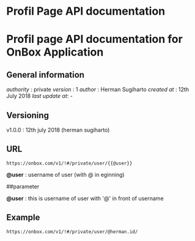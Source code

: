 # Profil Page API documentation
Profil page API documentation for OnBox Application
====================================================

## General information

*authority*     : private
*version*       : 1
*author*        : Herman Sugiharto
*created at*    : 12th July 2018
*last update at*: -


## Versioning

v1.0.0  : 12th july 2018 (herman sugiharto)

## URL

`https://onbox.com/v1/!#/private/user/{{@user}}`

**@user**       : username of user (with @ in eginning)

##parameter

**@user**       : this is username of user with '@' in front of username

## Example

`https://onbox.com/v1/!#/private/user/@herman.id/`
